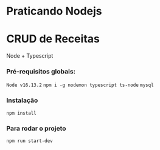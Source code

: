 # Praticando Nodejs

# CRUD de Receitas

Node + Typescript

### Pré-requisitos globais:

`Node v16.13.2`
`npm i -g nodemon typescript ts-node`
`mysql`

### Instalação

`npm install`

### Para rodar o projeto

`npm run start-dev`
